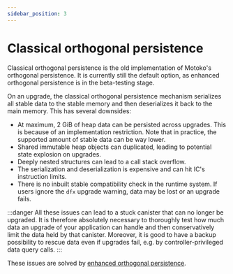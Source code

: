 ```yaml
---
sidebar_position: 3
---
```


# Classical orthogonal persistence

Classical orthogonal persistence is the old implementation of Motoko's orthogonal persistence. It is currently still the default option, as enhanced orthogonal persistence is in the beta-testing stage.

On an upgrade, the classical orthogonal persistence mechanism serializes all stable data to the stable memory and then deserializes it back to the main memory. This has several downsides:

* At maximum, 2 GiB of heap data can be persisted across upgrades. This is because of an implementation restriction. Note that in practice, the supported amount of stable data can be way lower. 
* Shared immutable heap objects can duplicated, leading to potential state explosion on upgrades.
* Deeply nested structures can lead to a call stack overflow.
* The serialization and deserialization is expensive and can hit IC's instruction limits.
* There is no inbuilt stable compatibility check in the runtime system. If users ignore the `dfx` upgrade warning, data may be lost or an upgrade fails.

:::danger
All these issues can lead to a stuck canister that can no longer be upgraded.
It is therefore absolutely necessary to thoroughly test how much data an upgrade of your application can handle and then conservatively limit the data held by that canister.
Moreover, it is good to have a backup possibility to rescue data even if upgrades fail, e.g. by controller-privileged data query calls.
:::

These issues are solved by [enhanced orthogonal persistence](enhanced.md).
